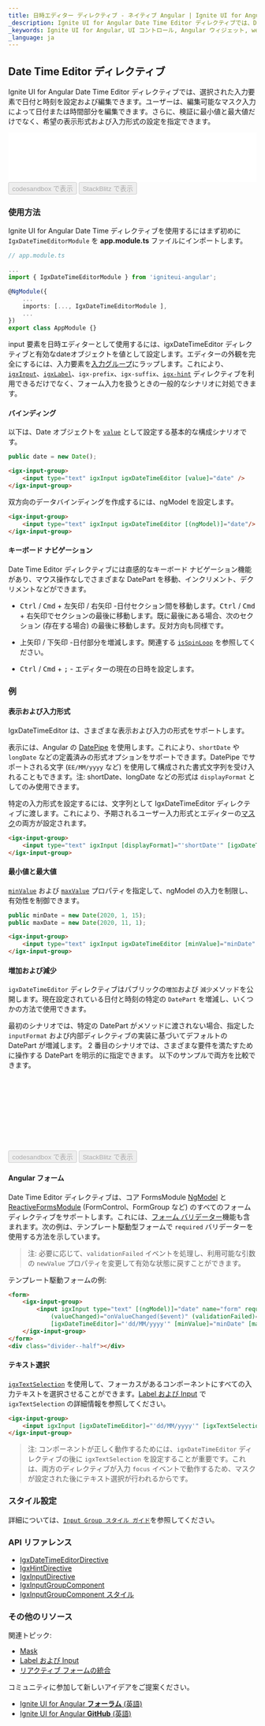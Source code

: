 ```yaml
---
title: 日時エディター ディレクティブ - ネイティブ Angular | Ignite UI for Angular 
_description: Ignite UI for Angular Date Time Editor ディレクティブでは、Date オブジェクトによって日付と時刻を処理できます。
_keywords: Ignite UI for Angular, UI コントロール, Angular ウィジェット, web ウィジェット, UI ウィジェット, Angular, ネイティブ Angular コンポーネント スイート, ネイティブ Angular コントロール, ネイティブ Angular コンポーネント ライブラリ, ネイティブ Angular コンポーネント, Angular Date Time Editor ディレクティブAngular Date Time ディレクティブ コントロール, Date Time Editor, Angular Date Time ディレクティブ
_language: ja
---
```



## Date Time Editor ディレクティブ
<p class="highlight">Ignite UI for Angular Date Time Editor ディレクティブでは、選択された入力要素で日付と時刻を設定および編集できます。ユーザーは、編集可能なマスク入力によって日付または時間部分を編集できます。さらに、検証に最小値と最大値だけでなく、希望の表示形式および入力形式の設定を指定できます。</p>
<div class="divider"></div>

<div class="sample-container loading" style="height:100px">
    <iframe id="datetime-basic-iframe" src="{environment:demosBaseUrl}/scheduling/datetime-basic" width="100%" height="100%" seamless frameBorder="0" onload="onSampleIframeContentLoaded(this);"></iframe>
</div>
<div>
<button data-localize="codesandbox" disabled class="codesandbox-btn" data-iframe-id="datetime-basic-iframe" data-demos-base-url="{environment:demosBaseUrl}">codesandbox で表示</button>
<button data-localize="stackblitz" disabled class="stackblitz-btn" data-iframe-id="datetime-basic-iframe" data-demos-base-url="{environment:demosBaseUrl}">StackBlitz で表示</button>
</div>
<div class="divider--half"></div>


### 使用方法
Ignite UI for Angular Date Time ディレクティブを使用するにはまず初めに `IgxDateTimeEditorModule` を **app.module.ts** ファイルにインポートします。

```typescript
// app.module.ts

...
import { IgxDateTimeEditorModule } from 'igniteui-angular';

@NgModule({
    ...
    imports: [..., IgxDateTimeEditorModule ],
    ...
})
export class AppModule {}
```


input 要素を日時エディターとして使用するには、igxDateTimeEditor ディレクティブと有効なdateオブジェクトを値として設定します。エディターの外観を完全にするには、入力要素を[入力グループ](input_group.md)にラップします。これにより、[`igxInput`]({environment:angularApiUrl}/classes/igxinputdirective.html)、[`igxLabel`]({environment:angularApiUrl}/classes/igxlabeldirective.html)、`igx-prefix`、`igx-suffix`、[`igx-hint`]({environment:angularApiUrl}/classes/igxhintdirective.html) ディレクティブを利用できるだけでなく、フォーム入力を扱うときの一般的なシナリオに対処できます。

#### バインディング 
以下は、Date オブジェクトを [`value`]({environment:angularApiUrl}/classes/igxdatetimeeditordirective.html#value) として設定する基本的な構成シナリオです。
```typescript
public date = new Date();
```

```html
<igx-input-group>
    <input type="text" igxInput igxDateTimeEditor [value]="date" />
</igx-input-group>
```

双方向のデータバインディングを作成するには、ngModel を設定します。
```html
<igx-input-group>
    <input type="text" igxInput igxDateTimeEditor [(ngModel)]="date"/>
</igx-input-group>
```
<div class="divider--half"></div>


#### キーボード ナビゲーション
Date Time Editor ディレクティブには直感的なキーボード ナビゲーション機能があり、マウス操作なしでさまざまな DatePart を移動、インクリメント、デクリメントなどができます。

- <kbd>Ctrl</kbd> / <kbd>Cmd</kbd> + <kbd>左矢印</kbd> / <kbd>右矢印</kbd>  -日付セクション間を移動します。<kbd>Ctrl</kbd> / <kbd>Cmd</kbd> + <kbd>右矢印</kbd>でセクションの最後に移動します。既に最後にある場合、次のセクション (存在する場合) の最後に移動します。反対方向も同様です。

- <kbd>上矢印</kbd> / <kbd>下矢印</kbd> -日付部分を増減します。関連する [`isSpinLoop`]({environment:angularApiUrl}/classes/igxdatetimeeditordirective.html#isspinloop) を参照してください。

- <kbd>Ctrl</kbd> / <kbd>Cmd</kbd> + <kbd>;</kbd> - エディターの現在の日時を設定します。


### 例

#### 表示および入力形式
IgxDateTimeEditor は、さまざまな表示および入力の形式をサポートします。

表示には、Angular の [DatePipe](https://angular.io/api/common/DatePipe) を使用します。これにより、`shortDate` や `longDate` などの定義済みの形式オプションをサポートできます。DatePipe でサポートされる文字 (`EE/MM/yyyy` など) を使用して構成された書式文字列を受け入れることもできます。注: shortDate、longDate などの形式は `displayFormat` としてのみ使用できます。

特定の入力形式を設定するには、文字列として IgxDateTimeEditor ディレクティブに渡します。これにより、予期されるユーザー入力形式とエディターの[マスク](mask.md)の両方が設定されます。 


```html
<igx-input-group>
    <input type="text" igxInput [displayFormat]="'shortDate'" [igxDateTimeEditor]="'dd/MM/yyyy'" [(ngModel)]="date"/>
</igx-input-group>
```

#### 最小値と最大値
[`minValue`]({environment:angularApiUrl}/classes/igxdatetimeeditordirective.html#minvalue) および [`maxValue`]({environment:angularApiUrl}/classes/igxdatetimeeditordirective.html#maxvalue) プロパティを指定して、ngModel の入力を制限し、有効性を制御できます。
```typescript
public minDate = new Date(2020, 1, 15);
public maxDate = new Date(2020, 11, 1);
``` 

```html
<igx-input-group>
    <input type="text" igxInput igxDateTimeEditor [minValue]="minDate" [maxValue]="maxDate" [(ngModel)]="date"/>
</igx-input-group>

```

#### 増加および減少
`igxDateTimeEditor` ディレクティブはパブリックの`増加`および `減少`メソッドを公開します。現在設定されている日付と時刻の特定の `DatePart` を増減し、いくつかの方法で使用できます。

最初のシナリオでは、特定の DatePart がメソッドに渡されない場合、指定した `inputFormat` および内部ディレクティブの実装に基づいてデフォルトの DatePart が増減します。
2 番目のシナリオでは、さまざまな要件を満たすために操作する DatePart を明示的に指定できます。
以下のサンプルで両方を比較できます。
<div class="sample-container loading" style="height:150px">
    <iframe id="datetime-advanced-iframe" data-src="{environment:demosBaseUrl}/scheduling/datetime-advanced" width="100%" height="100%" seamless frameBorder="0" class="lazyload"></iframe>
</div>
<div>
<button data-localize="codesandbox" disabled class="codesandbox-btn" data-iframe-id="datetime-advanced-iframe" data-demos-base-url="{environment:demosBaseUrl}">codesandbox で表示</button>
<button data-localize="stackblitz" disabled class="stackblitz-btn" data-iframe-id="datetime-advanced-iframe" data-demos-base-url="{environment:demosBaseUrl}">StackBlitz で表示</button>
</div>
<div class="divider--half"></div>


#### Angular フォーム
Date Time Editor ディレクティブは、コア FormsModule [NgModel](https://angular.io/api/forms/NgModel) と [ReactiveFormsModule](https://angular.io/api/forms/ReactiveFormsModule) (FormControl、FormGroup など) のすべてのフォーム ディレクティブをサポートします。これには、[フォーム バリデーター](https://angular.io/api/forms/Validators)機能も含まれます。次の例は、テンプレート駆動型フォームで `required` バリデーターを使用する方法を示しています。

> 注: 必要に応じて、`validationFailed` イベントを処理し、利用可能な引数の `newValue` プロパティを変更して有効な状態に戻すことができます。  

テンプレート駆動フォームの例:
```html
<form>
    <igx-input-group>
        <input igxInput type="text" [(ngModel)]="date" name="form" required
            (valueChanged)="onValueChanged($event)" (validationFailed)="onValidationFailed($event)"
            [igxDateTimeEditor]="'dd/MM/yyyy'" [minValue]="minDate" [maxValue]="maxDate" [isSpinLoop]="false" />
    </igx-input-group>
</form>
<div class="divider--half"></div>
```

#### テキスト選択
[`igxTextSelection`]({environment:angularApiUrl}/classes/igxtextselectiondirective.html) を使用して、フォーカスがあるコンポーネントにすべての入力テキストを選択させることができます。[Label および Input](label_input.md#フォーカスとテキストの選択) で `igxTextSelection` の詳細情報を参照してください。

```html
<igx-input-group>
    <input igxInput [igxDateTimeEditor]="'dd/MM/yyyy'" [igxTextSelection]="true"/>
</igx-input-group>
```

> 注: コンポーネントが正しく動作するためには、`igxDateTimeEditor` ディレクティブの後に `igxTextSelection` を設定することが重要です。これは、両方のディレクティブが入力 `focus` イベントで動作するため、マスクが設定された後にテキスト選択が行われるからです。

### スタイル設定 
詳細については、[`Input Group スタイル ガイド`](input_group.md#スタイル設定)を参照してください。
<div class="divider--half"></div>

### API リファレンス
* [IgxDateTimeEditorDirective]({environment:angularApiUrl}/classes/igxdatetimeeditordirective.html)
* [IgxHintDirective]({environment:angularApiUrl}/classes/igxhintdirective.html)
* [IgxInputDirective]({environment:angularApiUrl}/classes/igxinputdirective.html)
* [IgxInputGroupComponent]({environment:angularApiUrl}/classes/igxinputgroupcomponent.html)
* [IgxInputGroupComponent スタイル]({environment:sassApiUrl}/index.html#function-igx-input-group-theme)

<div class="divider--half"></div>


### その他のリソース
関連トピック:
* [Mask](mask.md)
* [Label および Input](label_input.md)
* [リアクティブ フォームの統合](input_group_reactive_forms.md)

コミュニティに参加して新しいアイデアをご提案ください。

* [Ignite UI for Angular **フォーラム** (英語)](https://www.infragistics.com/community/forums/f/ignite-ui-for-angular)
* [Ignite UI for Angular **GitHub** (英語)](https://github.com/IgniteUI/igniteui-angular)